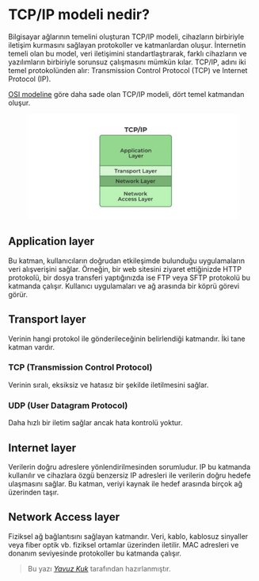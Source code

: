 # TCP/IP modeli nedir?

Bilgisayar ağlarının temelini oluşturan TCP/IP modeli, cihazların birbiriyle iletişim kurmasını sağlayan protokoller ve katmanlardan oluşur. İnternetin temeli olan bu model, veri iletişimini standartlaştırarak, farklı cihazların ve yazılımların birbiriyle sorunsuz çalışmasını mümkün kılar. TCP/IP, adını iki temel protokolünden alır: Transmission Control Protocol (TCP) ve Internet Protocol (IP).


[OSI modeline](OSImodel.md) göre daha sade olan TCP/IP modeli, dört temel katmandan oluşur.

<figure>
<img src='../assets/network/tcpIp/tcpIp.jpeg'>
</figure>

## Application layer
Bu katman, kullanıcıların doğrudan etkileşimde bulunduğu uygulamaların veri alışverişini sağlar. Örneğin, bir web sitesini ziyaret ettiğinizde HTTP protokolü, bir dosya transferi yaptığınızda ise FTP veya SFTP protokolü bu katmanda çalışır. Kullanıcı uygulamaları ve ağ arasında bir köprü görevi görür.

## Transport layer
Verinin hangi protokol ile gönderileceğinin belirlendiği katmandır. İki tane katman vardır.

### TCP (Transmission Control Protocol)
Verinin sıralı, eksiksiz ve hatasız bir şekilde iletilmesini sağlar.

### UDP (User Datagram Protocol)
Daha hızlı bir iletim sağlar ancak hata kontrolü yoktur.

## Internet layer
Verilerin doğru adreslere yönlendirilmesinden sorumludur. IP bu katmanda kullanılır ve cihazlara özgü benzersiz IP adresleri ile verilerin doğru hedefe ulaşmasını sağlar. Bu katman, veriyi kaynak ile hedef arasında birçok ağ üzerinden taşır.

## Network Access layer
Fiziksel ağ bağlantısını sağlayan katmandır. Veri, kablo, kablosuz sinyaller veya fiber optik vb. fiziksel ortamlar üzerinden iletilir. MAC adresleri ve donanım seviyesinde protokoller bu katmanda çalışır.


> Bu yazı [_Yavuz Kuk_](https://www.linkedin.com/in/yavuzkuk/) tarafından hazırlanmıştır.
